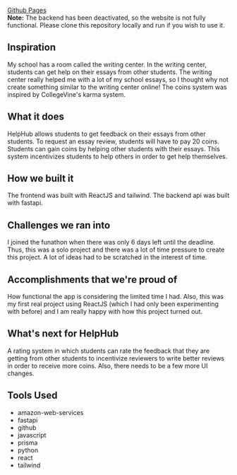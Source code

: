 
[Github Pages](https://srijal30.github.io/student-help-hub/) <br>
**Note:** The backend has been deactivated, so the website is not fully functional. Please clone this repository locally and run if you wish to use it.

## Inspiration
My school has a room called the writing center. In the writing center, students can get help on their essays from other students. The writing center really helped me with a lot of my school essays, so I thought why not create something similar to the writing center online! The coins system was inspired by CollegeVine's karma system.

## What it does
HelpHub allows students to get feedback on their essays from other students. To request an essay review, students will have to pay 20 coins. Students can gain coins by helping other students with their essays. This system incentivizes students to help others in order to get help themselves.

## How we built it
The frontend was built with ReactJS and tailwind. The backend api was built with fastapi.

## Challenges we ran into
I joined the funathon when there was only 6 days left until the deadline. Thus, this was a solo project and there was a lot of time pressure to create this project. A lot of ideas had to be scratched in the interest of time.

## Accomplishments that we're proud of
How functional the app is considering the limited time I had. Also, this was my first real project using ReactJS (which I had only been experimenting with before) and I am really happy with how this project turned out.

## What's next for HelpHub
A rating system in which students can rate the feedback that they are getting from other students to incentivize reviewers to write better reviews in order to receive more coins. Also, there needs to be a few more UI changes.

## Tools Used
* amazon-web-services
* fastapi
* github
* javascript
* prisma
* python
* react
* tailwind


